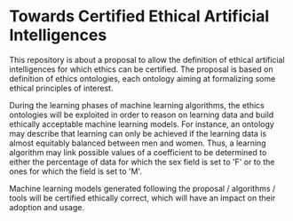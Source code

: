 # Towards Certified Ethical Artificial Intelligences
This repository is about a proposal to allow the definition of ethical artificial intelligences for which ethics can be certified. The proposal is based on definition of ethics ontologies, each ontology aiming at formalizing some ethical principles of interest. 

During the learning phases of machine learning algorithms, the  ethics ontologies will be exploited  in order to reason on learning data and build ethically acceptable machine learning models.
For instance, an ontology may describe that learning can only be achieved if the learning data is almost equitably balanced between men and women.
Thus, a learning algorithm may link possible values of a coefficient to be determined to either the percentage of data for which the sex field is set to 'F' or to the ones for which the field is set to 'M'.

Machine learning models generated following the proposal / algorithms / tools will be certified ethically correct, which will have an impact on their adoption and usage.
